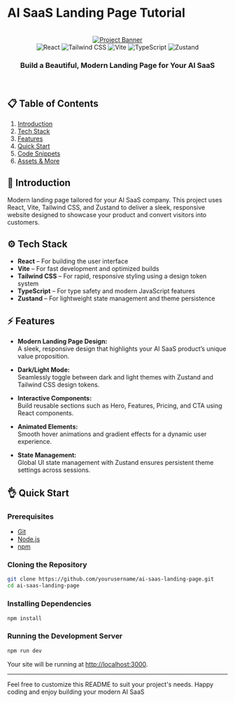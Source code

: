 # AI SaaS Landing Page Tutorial

<div align="center">
  <br />
  <a href="" target="_blank">
    <img src="./banner.png" alt="Project Banner">
  </a>
  <br />
  <div>
    <img src="https://img.shields.io/badge/-React-61DAFB?style=for-the-badge&logo=react&logoColor=black" alt="React" />
    <img src="https://img.shields.io/badge/-TailwindCSS-06B6D4?style=for-the-badge&logo=tailwindcss" alt="Tailwind CSS" />
    <img src="https://img.shields.io/badge/-Vite-646CFF?style=for-the-badge&logo=vite&logoColor=white" alt="Vite" />
    <img src="https://img.shields.io/badge/-TypeScript-3178C6?style=for-the-badge&logo=typescript" alt="TypeScript" />
    <img src="https://img.shields.io/badge/-Zustand-000?style=for-the-badge" alt="Zustand" />
  </div>
  <h3 align="center">Build a Beautiful, Modern Landing Page for Your AI SaaS</h3>

  <br />
</div>

## 📋 Table of Contents

1. [Introduction](#introduction)
2. [Tech Stack](#tech-stack)
3. [Features](#features)
4. [Quick Start](#quick-start)
5. [Code Snippets](#code-snippets)
6. [Assets & More](#assets--more)

## 🚀 Introduction

Modern landing page tailored for your AI SaaS company. This project uses React, Vite, Tailwind CSS, and Zustand to deliver a sleek, responsive website designed to showcase your product and convert visitors into customers.


## ⚙️ Tech Stack

- **React** – For building the user interface
- **Vite** – For fast development and optimized builds
- **Tailwind CSS** – For rapid, responsive styling using a design token system
- **TypeScript** – For type safety and modern JavaScript features
- **Zustand** – For lightweight state management and theme persistence

## ⚡️ Features

- **Modern Landing Page Design:**  
  A sleek, responsive design that highlights your AI SaaS product’s unique value proposition.

- **Dark/Light Mode:**  
  Seamlessly toggle between dark and light themes with Zustand and Tailwind CSS design tokens.

- **Interactive Components:**  
  Build reusable sections such as Hero, Features, Pricing, and CTA using React components.

- **Animated Elements:**  
  Smooth hover animations and gradient effects for a dynamic user experience.

- **State Management:**  
  Global UI state management with Zustand ensures persistent theme settings across sessions.

## 👌 Quick Start

### Prerequisites

- [Git](https://git-scm.com/)
- [Node.js](https://nodejs.org/en/)
- [npm](https://www.npmjs.com/)

### Cloning the Repository

```bash
git clone https://github.com/yourusername/ai-saas-landing-page.git
cd ai-saas-landing-page
```

### Installing Dependencies

```bash
npm install
```

### Running the Development Server

```bash
npm run dev
```

Your site will be running at [http://localhost:3000](http://localhost:3000).

---

Feel free to customize this README to suit your project's needs. Happy coding and enjoy building your modern AI SaaS




